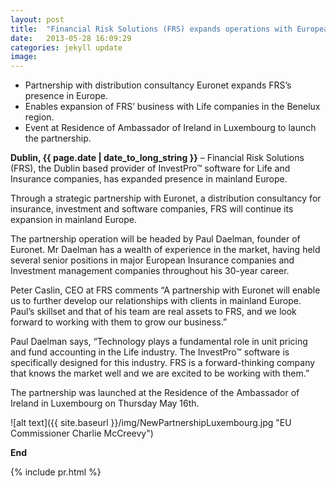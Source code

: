 ```yaml
---
layout: post
title:  "Financial Risk Solutions (FRS) expands operations with European partnership"
date:   2013-05-28 16:09:29
categories: jekyll update
image: 
---
```


- Partnership with distribution consultancy Euronet expands FRS’s presence in Europe.
- Enables expansion of FRS’ business with Life companies in the Benelux region.
- Event at Residence of Ambassador of Ireland in Luxembourg to launch the partnership.


**Dublin, {{ page.date | date_to_long_string }}** – Financial Risk Solutions (FRS), the Dublin based provider of InvestPro™ software for Life and Insurance companies, has expanded presence in mainland Europe.

Through a strategic partnership with Euronet, a distribution consultancy for insurance, investment and software companies, FRS will continue its expansion in mainland Europe.

The partnership operation will be headed by Paul Daelman, founder of Euronet. Mr Daelman has a wealth of experience in the market, having held several senior positions in major European Insurance companies and Investment management companies throughout his 30-year career.

Peter Caslin, CEO at FRS comments “A partnership with Euronet will enable us to further develop our relationships with clients in mainland Europe. Paul’s skillset and that of his team are real assets to FRS, and we look forward to working with them to grow our business.”

Paul Daelman says, “Technology plays a fundamental role in unit pricing and fund accounting in the Life industry. The InvestPro™ software is specifically designed for this industry.  FRS is a forward-thinking company that knows the market well and we are excited to be working with them.”

The partnership was launched  at the Residence of the Ambassador of Ireland in Luxembourg on Thursday May 16th.


![alt text]({{ site.baseurl }}/img/NewPartnershipLuxembourg.jpg "EU Commissioner Charlie McCreevy") 

**End**


{% include pr.html %}